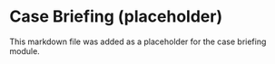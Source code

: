 # Case Briefing (placeholder)

This markdown file was added as a placeholder for the case briefing module.
